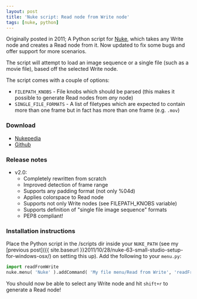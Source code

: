 ```yaml
---
layout: post
title: 'Nuke script: Read node from Write node'
tags: [nuke, python]
---
```


Originally posted in 2011; A Python script for [Nuke](https://www.thefoundry.co.uk/products/nuke/), which takes any Write node and creates a Read node from it. Now updated to fix some bugs and offer support for more scenarios.

<!--more-->

The script will attempt to load an image sequence or a single file (such as a movie file), based off the selected Write node.

The script comes with a couple of options:

- `FILEPATH_KNOBS` - File knobs which should be parsed (this makes it possible to generate Read nodes from *any* node)
- `SINGLE_FILE_FORMATS` - A list of filetypes which are expected to contain more than one frame but in fact has more than one frame (e.g. `.mov`)

### Download

- [Nukepedia](http://www.nukepedia.com/python/misc/readfromwrite)
- [Github](https://raw.github.com/fredrikaverpil/nuke/master/scripts/readFromWrite.py)

### Release notes

- v2.0:
  - Completely rewritten from scratch
  - Improved detection of frame range
  - Supports any padding format (not only %04d)
  - Applies colorspace to Read node
  - Supports not only Write nodes (see FILEPATH_KNOBS variable)
  - Supports definition of "single file image sequence" formats
  - PEP8 compliant!

### Installation instructions

Place the Python script in the /scripts dir inside your `NUKE_PATH` (see my [previous post]({{ site.baseurl }}2011/10/28/nuke-63-small-studio-setup-for-windows-osx/) on setting this up). Add the following to your `menu.py`:

```python
import readFromWrite
nuke.menu( 'Nuke' ).addCommand( 'My file menu/Read from Write', 'readFromWrite.ReadFromWrite()', 'shift+r' )
```

You should now be able to select any Write node and hit `shift+r` to generate a Read node!

